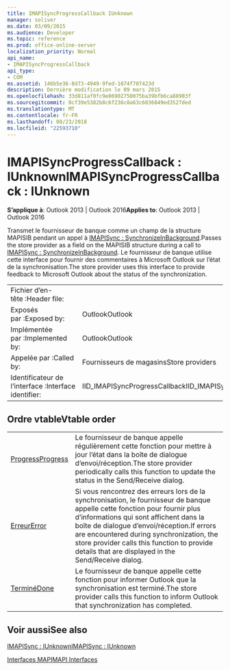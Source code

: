 ```yaml
---
title: IMAPISyncProgressCallback IUnknown
manager: soliver
ms.date: 03/09/2015
ms.audience: Developer
ms.topic: reference
ms.prod: office-online-server
localization_priority: Normal
api_name:
- IMAPISyncProgressCallback
api_type:
- COM
ms.assetid: 146b5e36-8d73-4949-9fed-1074f707423d
description: Dernière modification le 09 mars 2015
ms.openlocfilehash: 33d811af0fc9e06902750075ba39bfb6ca88903f
ms.sourcegitcommit: 0cf39e5382b8c6f236c8a63c6036849ed3527ded
ms.translationtype: MT
ms.contentlocale: fr-FR
ms.lasthandoff: 08/23/2018
ms.locfileid: "22593710"
---
```

# <a name="imapisyncprogresscallback--iunknown"></a><span data-ttu-id="072f5-103">IMAPISyncProgressCallback : IUnknown</span><span class="sxs-lookup"><span data-stu-id="072f5-103">IMAPISyncProgressCallback : IUnknown</span></span>

  
  
<span data-ttu-id="072f5-104">**S’applique à**: Outlook 2013 | Outlook 2016</span><span class="sxs-lookup"><span data-stu-id="072f5-104">**Applies to**: Outlook 2013 | Outlook 2016</span></span> 
  
<span data-ttu-id="072f5-105">Transmet le fournisseur de banque comme un champ de la structure MAPISIB pendant un appel à [IMAPISync : SynchronizeInBackground](imapisyncsynchronizeinbackground.md).</span><span class="sxs-lookup"><span data-stu-id="072f5-105">Passes the store provider as a field on the MAPISIB structure during a call to [IMAPISync : SynchronizeInBackground](imapisyncsynchronizeinbackground.md).</span></span> <span data-ttu-id="072f5-106">Le fournisseur de banque utilise cette interface pour fournir des commentaires à Microsoft Outlook sur l’état de la synchronisation.</span><span class="sxs-lookup"><span data-stu-id="072f5-106">The store provider uses this interface to provide feedback to Microsoft Outlook about the status of the synchronization.</span></span>
  
|||
|:-----|:-----|
|<span data-ttu-id="072f5-107">Fichier d’en-tête :</span><span class="sxs-lookup"><span data-stu-id="072f5-107">Header file:</span></span>  <br/> ||
|<span data-ttu-id="072f5-108">Exposés par :</span><span class="sxs-lookup"><span data-stu-id="072f5-108">Exposed by:</span></span>  <br/> |<span data-ttu-id="072f5-109">Outlook</span><span class="sxs-lookup"><span data-stu-id="072f5-109">Outlook</span></span>  <br/> |
|<span data-ttu-id="072f5-110">Implémentée par :</span><span class="sxs-lookup"><span data-stu-id="072f5-110">Implemented by:</span></span>  <br/> |<span data-ttu-id="072f5-111">Outlook</span><span class="sxs-lookup"><span data-stu-id="072f5-111">Outlook</span></span>  <br/> |
|<span data-ttu-id="072f5-112">Appelée par :</span><span class="sxs-lookup"><span data-stu-id="072f5-112">Called by:</span></span>  <br/> |<span data-ttu-id="072f5-113">Fournisseurs de magasins</span><span class="sxs-lookup"><span data-stu-id="072f5-113">Store providers</span></span>  <br/> |
|<span data-ttu-id="072f5-114">Identificateur de l’interface :</span><span class="sxs-lookup"><span data-stu-id="072f5-114">Interface identifier:</span></span>  <br/> |<span data-ttu-id="072f5-115">IID_IMAPISyncProgressCallback</span><span class="sxs-lookup"><span data-stu-id="072f5-115">IID_IMAPISyncProgressCallback</span></span>  <br/> |
   
## <a name="vtable-order"></a><span data-ttu-id="072f5-116">Ordre vtable</span><span class="sxs-lookup"><span data-stu-id="072f5-116">Vtable order</span></span>

|||
|:-----|:-----|
|[<span data-ttu-id="072f5-117">Progress</span><span class="sxs-lookup"><span data-stu-id="072f5-117">Progress</span></span>](imapisyncprogresscallback-progress.md) <br/> |<span data-ttu-id="072f5-118">Le fournisseur de banque appelle régulièrement cette fonction pour mettre à jour l’état dans la boîte de dialogue d’envoi/réception.</span><span class="sxs-lookup"><span data-stu-id="072f5-118">The store provider periodically calls this function to update the status in the Send/Receive dialog.</span></span>  <br/> |
|[<span data-ttu-id="072f5-119">Erreur</span><span class="sxs-lookup"><span data-stu-id="072f5-119">Error</span></span>](imapisyncprogresscallback-error.md) <br/> |<span data-ttu-id="072f5-120">Si vous rencontrez des erreurs lors de la synchronisation, le fournisseur de banque appelle cette fonction pour fournir plus d’informations qui sont affichent dans la boîte de dialogue d’envoi/réception.</span><span class="sxs-lookup"><span data-stu-id="072f5-120">If errors are encountered during synchronization, the store provider calls this function to provide details that are displayed in the Send/Receive dialog.</span></span>  <br/> |
|[<span data-ttu-id="072f5-121">Terminé</span><span class="sxs-lookup"><span data-stu-id="072f5-121">Done</span></span>](imapisyncprogresscallback-done.md) <br/> |<span data-ttu-id="072f5-122">Le fournisseur de banque appelle cette fonction pour informer Outlook que la synchronisation est terminé.</span><span class="sxs-lookup"><span data-stu-id="072f5-122">The store provider calls this function to inform Outlook that synchronization has completed.</span></span>  <br/> |
   
## <a name="see-also"></a><span data-ttu-id="072f5-123">Voir aussi</span><span class="sxs-lookup"><span data-stu-id="072f5-123">See also</span></span>



[<span data-ttu-id="072f5-124">IMAPISync : IUnknown</span><span class="sxs-lookup"><span data-stu-id="072f5-124">IMAPISync : IUnknown</span></span>](imapisynciunknown.md)


[<span data-ttu-id="072f5-125">Interfaces MAPI</span><span class="sxs-lookup"><span data-stu-id="072f5-125">MAPI Interfaces</span></span>](mapi-interfaces.md)

